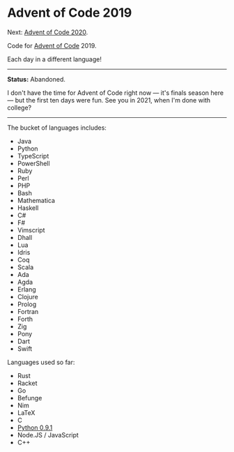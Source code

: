 # Advent of Code 2019

Next: [Advent of Code 2020](https://github.com/9999years/adventofcode2020).

Code for [Advent of Code][aoc] 2019.

Each day in a different language!

---

**Status:** Abandoned.

I don't have the time for Advent of Code right now — it's finals season here —
but the first ten days were fun. See you in 2021, when I'm done with college?

---

The bucket of languages includes:

- Java
- Python
- TypeScript
- PowerShell
- Ruby
- Perl
- PHP
- Bash
- Mathematica
- Haskell
- C#
- F#
- Vimscript
- Dhall
- Lua
- Idris
- Coq
- Scala
- Ada
- Agda
- Erlang
- Clojure
- Prolog
- Fortran
- Forth
- Zig
- Pony
- Dart
- Swift

Languages used so far:

- Rust
- Racket
- Go
- Befunge
- Nim
- LaTeX
- C
- [Python 0.9.1](https://www.python.org/download/releases/early/)
- Node.JS / JavaScript
- C++

[aoc]: https://adventofcode.com/
